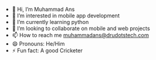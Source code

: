 - 👋 Hi, I’m Muhammad Ans
- 👀 I’m interested in mobile app development
- 🌱 I’m currently learning python
- 💞️ I’m looking to collaborate on mobile and web projects
- 📫 How to reach me 
    muhammadans@drudotstech.com
- 😄 Pronouns: He/Him
- ⚡ Fun fact: A good Cricketer

<!---
ansdrudots/ansdrudots is a ✨ special ✨ repository because its `README.md` (this file) appears on your GitHub profile.
You can click the Preview link to take a look at your changes.
--->
